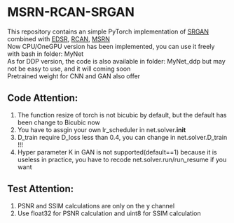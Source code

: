 # MSRN-RCAN-SRGAN
This repository contains an simple PyTorch implementation of [SRGAN](https://arxiv.org/abs/1609.04802) combined with
    [EDSR](https://arxiv.org/abs/1707.02921),
    [RCAN](https://arxiv.org/abs/1807.02758), 
    [MSRN](https://arxiv.org/abs/1904.10698)\
Now CPU/OneGPU version has been implemented, you can use it freely with bash in folder: MyNet\
As for DDP version, the code is also available in folder: MyNet_ddp but may not be easy to use, and it will coming soon\
Pretrained weight for CNN and GAN also offer

## Code Attention:
1. The function resize of torch is not bicubic by default, but the default has been change to Bicubic now
2. You have to assgin your own lr_scheduler in net.solver.__init__
3. D_train require D_loss less than 0.4, you can change in net.solver.D_train !!!
3. Hyper parameter K in GAN is not supported(default==1) because it is useless in practice, you have to recode net.solver.run/run_resume if you want


## Test Attention:
1. PSNR and SSIM calculations are only on the y channel
2. Use float32 for PSNR calculation and uint8 for SSIM calculation
